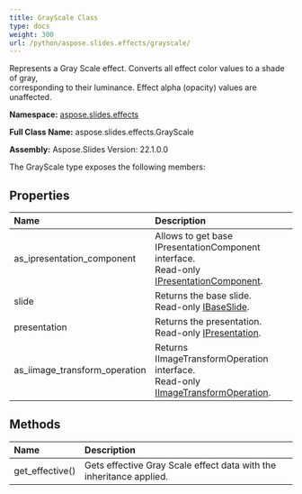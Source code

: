 ```yaml
---
title: GrayScale Class
type: docs
weight: 300
url: /python/aspose.slides.effects/grayscale/
---
```


Represents a Gray Scale effect. Converts all effect color values to a shade of gray,<br/>            corresponding to their luminance. Effect alpha (opacity) values are unaffected.

**Namespace:** [aspose.slides.effects](/python/aspose.slides.effects/)

**Full Class Name:** aspose.slides.effects.GrayScale

**Assembly:**  Aspose.Slides Version: 22.1.0.0

The GrayScale type exposes the following members:
## **Properties**
|**Name**|**Description**|
| :- | :- |
|as_ipresentation_component|Allows to get base IPresentationComponent interface.<br/>            Read-only [IPresentationComponent](/python/aspose.slides/ipresentationcomponent/).|
|slide|Returns the base slide.<br/>            Read-only [IBaseSlide](/python/aspose.slides/ibaseslide/).|
|presentation|Returns the presentation. <br/>            Read-only [IPresentation](/python/aspose.slides/ipresentation/).|
|as_iimage_transform_operation|Returns IImageTransformOperation interface.<br/>            Read-only [IImageTransformOperation](/python/aspose.slides.effects/iimagetransformoperation/).|
## **Methods**
|**Name**|**Description**|
| :- | :- |
|get_effective()|Gets effective Gray Scale effect data with the inheritance applied.|
